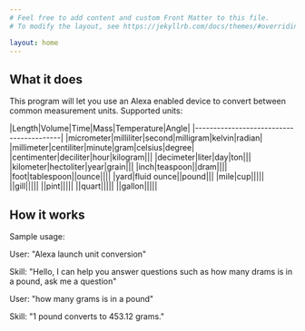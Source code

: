 ```yaml
---
# Feel free to add content and custom Front Matter to this file.
# To modify the layout, see https://jekyllrb.com/docs/themes/#overriding-theme-defaults

layout: home
---
```

## What it does

This program will let you use an Alexa enabled device to convert between common measurement units. Supported units:

|Length|Volume|Time|Mass|Temperature|Angle|
|-----------------------------------------|
|micrometer|milliliter|second|milligram|kelvin|radian|
|millimeter|centiliter|minute|gram|celsius|degree|
|centimenter|deciliter|hour|kilogram|||
|decimeter|liter|day|ton|||
|kilometer|hectoliter|year|grain|||
|inch|teaspoon||dram||||
|foot|tablespoon||ounce||||
|yard|fluid ounce||pound|||
|mile|cup|||||
||gill|||||
||pint|||||
||quart|||||
||gallon|||||

## How it works

Sample usage:

User: "Alexa launch unit conversion"

Skill: "Hello, I can help you answer questions such as how many drams is in a pound, ask me a question"

User: "how many grams is in a pound"

Skill: "1 pound converts to 453.12 grams."



